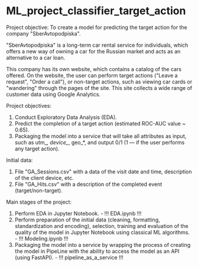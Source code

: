 # ML_project_classifier_target_action
Project objective: To create a model for predicting the target action for the company "SberAvtopodpiska".

"SberAvtopodpiska" is a long-term car rental service for individuals, which offers a new way of owning a car for the Russian market and acts as an alternative to a car loan.

This company has its own website, which contains a catalog of the cars offered. On the website, the user can perform target actions ("Leave a request", "Order a call"), or non-target actions, such as viewing car cards or "wandering" through the pages of the site. This site collects a wide range of customer data using Google Analytics.

Project objectives:
1. Conduct Exploratory Data Analysis (EDA).
2. Predict the completion of a target action (estimated ROC-AUC value ~ 0.65).
3. Packaging the model into a service that will take all attributes as input, such as utm_*, device_*, geo_*, and output 0/1 (1 — if the user performs any target action).

Initial data:
1. File "GA_Sessions.csv" with a data of the visit date and time, description of the client device, etc.
2. File "GA_Hits.csv" with a description of the completed event (target/non-target).

Main stages of the project:
1. Perform EDA in Jupyter Notebook. - !!! EDA.ipynb !!!
2. Perform preparation of the initial data (cleaning, formatting, standardization and encoding), selection, training and evaluation of the quality of the model in Jupyter Notebook using classical ML algorithms. - !!! Modeling.ipynb !!!
3. Packaging the model into a service by wrapping the process of creating the model in PipeLine with the ability to access the model as an API (using FastAPI). - !!! pipeline_as_a_service !!!
